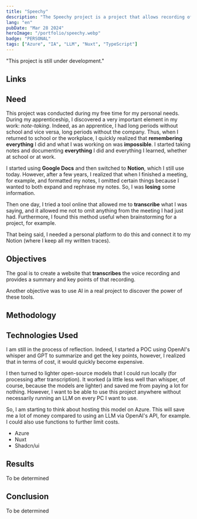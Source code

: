 ```yaml
---
title: "Speechy"
description: "The Speechy project is a project that allows recording of speech and transcribing what has been said, as well as providing a summary with the key points discussed."
lang: "en"
pubDate: "Mar 28 2024"
heroImage: "/portfolio/speechy.webp"
badge: "PERSONAL"
tags: ["Azure", "IA", "LLM", "Nuxt", "TypeScript"]
---
```


"This project is still under development."

## Links

## Need
This project was conducted during my free time for my personal needs. During my apprenticeship, I discovered a very important element in my work: *note-taking*. Indeed, as an apprentice, I had long periods without school and vice versa, long periods without the company. Thus, when I returned to school or the workplace, I quickly realized that **remembering everything** I did and what I was working on was **impossible**. I started taking notes and documenting **everything** I did and everything I learned, whether at school or at work. 

I started using **Google Docs** and then switched to **Notion**, which I still use today. However, after a few years, I realized that when I finished a meeting, for example, and formatted my notes, I omitted certain things because I wanted to both expand and rephrase my notes. So, I was **losing** some information. 

Then one day, I tried a tool online that allowed me to **transcribe** what I was saying, and it allowed me not to omit anything from the meeting I had just had. Furthermore, I found this method useful when brainstorming for a project, for example. 

That being said, I needed a personal platform to do this and connect it to my Notion (where I keep all my written traces).

## Objectives
The goal is to create a website that **transcribes** the voice recording and provides a summary and key points of that recording.

Another objective was to use AI in a real project to discover the power of these tools.

## Methodology

## Technologies Used
I am still in the process of reflection. Indeed, I started a POC using OpenAI's whisper and GPT to summarize and get the key points, however, I realized that in terms of cost, it would quickly become expensive. 

I then turned to lighter open-source models that I could run locally (for processing after transcription). It worked (a little less well than whisper, of course, because the models are lighter) and saved me from paying a lot for nothing. However, I want to be able to use this project anywhere without necessarily running an LLM on every PC I want to use. 

So, I am starting to think about hosting this model on Azure. This will save me a lot of money compared to using an LLM via OpenAI's API, for example. I could also use functions to further limit costs.

* Azure
* Nuxt
* Shadcn/ui

## Results
To be determined

## Conclusion
To be determined
